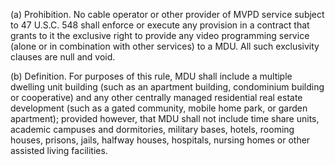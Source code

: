 (a) Prohibition. No cable operator or other provider of MVPD service subject to 47 U.S.C. 548 shall enforce or execute any provision in a contract that grants to it the exclusive right to provide any video programming service (alone or in combination with other services) to a MDU. All such exclusivity clauses are null and void.

(b) Definition. For purposes of this rule, MDU shall include a multiple dwelling unit building (such as an apartment building, condominium building or cooperative) and any other centrally managed residential real estate development (such as a gated community, mobile home park, or garden apartment); provided however, that MDU shall not include time share units, academic campuses and dormitories, military bases, hotels, rooming houses, prisons, jails, halfway houses, hospitals, nursing homes or other assisted living facilities.

